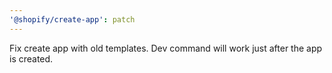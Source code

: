 ```yaml
---
'@shopify/create-app': patch
---
```


Fix create app with old templates. Dev command will work just after the app is created.
